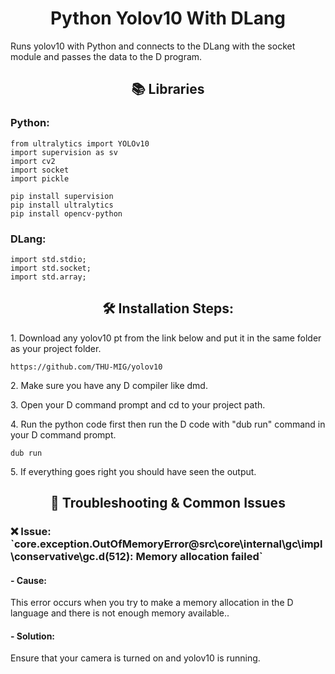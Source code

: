 <h1 align="center" id="title">Python Yolov10 With DLang</h1>

<p id="description">Runs yolov10 with Python and connects to the DLang with the socket module and passes the data to the D program.</p>

  
  
<h2 align="center">📚 Libraries</h2>
<h3>Python:</h3>

```
from ultralytics import YOLOv10
import supervision as sv
import cv2
import socket
import pickle
```
```
pip install supervision
pip install ultralytics
pip install opencv-python
```
<h3>DLang:</h3>

```
import std.stdio;
import std.socket;
import std.array;
```
<h2 align="center">🛠️ Installation Steps:</h2>

<p>1. Download any yolov10 pt from the link below and put it in the same folder as your project folder.</p>


```
https://github.com/THU-MIG/yolov10
```
<p>2. Make sure you have any D compiler like dmd.</p>

<p>3. Open your D command prompt and cd to your project path.</p>

<p>4. Run the python code first then run the D code with "dub run" command in your D command prompt.</p>

```
dub run
```
<p>5. If everything goes right you should have seen the output.</p>

<h2 align="center"> 🚧 Troubleshooting & Common Issues </h2>

<h3> ❌ Issue: `core.exception.OutOfMemoryError@src\core\internal\gc\impl\conservative\gc.d(512): Memory allocation failed` </h3>
 <h4>- Cause:</h4> This error occurs when you try to make a memory allocation in the D language and there is not enough memory available..
  
  <h4>- Solution:</h4> Ensure that your camera is turned on and yolov10 is running.
  
